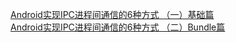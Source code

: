 
[Android实现IPC进程间通信的6种方式 （一）基础篇](https://blog.csdn.net/qq_34820468/article/details/90403964)   
[Android实现IPC进程间通信的6种方式 （二）Bundle篇](https://blog.csdn.net/qq_34820468/article/details/90409068)   
